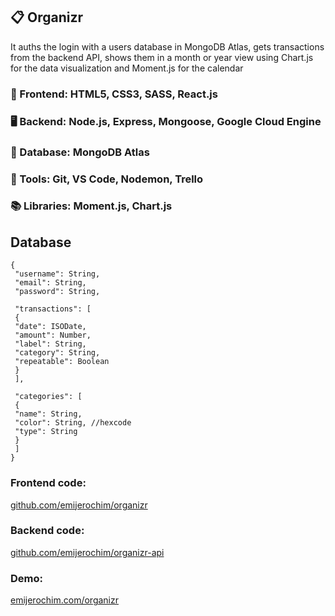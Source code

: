 ## 📋 Organizr

It auths the login with a users database in MongoDB Atlas, gets transactions from the backend API, shows them in a month or year view using Chart.js for the data visualization and Moment.js for the calendar

### 📱 Frontend: HTML5, CSS3, SASS, React.js
### 🖥️ Backend: Node.js, Express, Mongoose, Google Cloud Engine
### 💾 Database: MongoDB Atlas
### 🧰 Tools: Git, VS Code, Nodemon, Trello
### 📚 Libraries: Moment.js, Chart.js

## Database
```
{
 "username": String,
 "email": String,
 "password": String,

 "transactions": [
 {
 "date": ISODate,
 "amount": Number,
 "label": String,
 "category": String,
 "repeatable": Boolean
 }
 ],

 "categories": [
 {
 "name": String,
 "color": String, //hexcode
 "type": String
 }
 ]
}
```

### Frontend code:
[github.com/emijerochim/organizr](github.com/emijerochim/organizr)

### Backend code:
[github.com/emijerochim/organizr-api](github.com/emijerochim/organizr-api])

### Demo:
[emijerochim.com/organizr](github.com/emijerochim/organizr-api])

